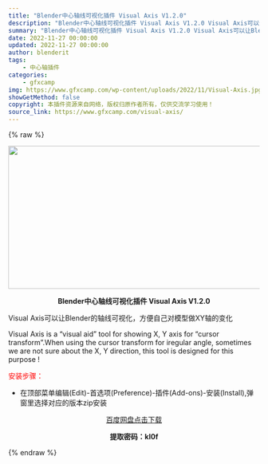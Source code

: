 ```yaml
---
title: "Blender中心轴线可视化插件 Visual Axis V1.2.0"
description: "Blender中心轴线可视化插件 Visual Axis V1.2.0 Visual Axis可以让Blender的轴线可视化，方便自己对模型做XY轴的变化 Visual Axis is a &#82..."
summary: "Blender中心轴线可视化插件 Visual Axis V1.2.0 Visual Axis可以让Blender的轴线可视化，方便自己对模型做XY轴的变化 Visual Axis is a &#82..."
date: 2022-11-27 00:00:00
updated: 2022-11-27 00:00:00
author: blenderit
tags: 
    - 中心轴插件
categories:
    - gfxcamp
img: https://www.gfxcamp.com/wp-content/uploads/2022/11/Visual-Axis.jpg
showGetMethod: false
copyright: 本插件资源来自网络，版权归原作者所有，仅供交流学习使用！
source_link: https://www.gfxcamp.com/visual-axis/
---
```


{% raw %}
<div><p><img decoding="async" class="aligncenter size-full wp-image-108501" src="https://www.gfxcamp.com/wp-content/uploads/2022/11/Visual-Axis.jpg" data-src="https://www.gfxcamp.com/wp-content/uploads/2022/11/Visual-Axis.jpg" alt="" width="590" height="287" data-srcset="https://www.gfxcamp.com/wp-content/uploads/2022/11/Visual-Axis.jpg 590w, https://www.gfxcamp.com/wp-content/uploads/2022/11/Visual-Axis-150x73.jpg 150w" data-sizes="(max-width: 590px) 100vw, 590px"></p><p style="text-align: center;"><strong>Blender中心轴线可视化插件 Visual Axis V1.2.0</strong></p><p>Visual Axis可以让Blender的轴线可视化，方便自己对模型做XY轴的变化</p><p>Visual Axis is a “visual aid” tool for showing X, Y axis for “cursor transform”.When using the cursor transform for iregular angle, sometimes we are not sure about the X, Y direction, this tool is designed for this purpose !</p><p><span style="color: #ff0000;">安装步骤：</span></p><ul>
<li>在顶部菜单编辑(Edit)-首选项(Preference)-插件(Add-ons)-安装(Install),弹窗里选择对应的版本zip安装</li>
</ul><p style="text-align: center;"><a class="maxbutton-3 maxbutton maxbutton-baidu" target="_blank" rel="noopener" href="https://pan.baidu.com/s/1y9HFQh642JePgD8Q9L5kIw?pwd=kl0f"><span class="mb-text">百度网盘点击下载</span></a></p><p style="text-align: center;"><strong>提取密码：kl0f</strong></p></div>
<div style="display: none">gfxcamp</div>
{% endraw %}